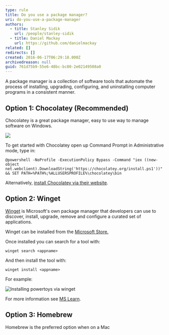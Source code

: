 ```yaml
---
type: rule
title: Do you use a package manager?
uri: do-you-use-a-package-manager
authors:
  - title: Stanley Sidik
    url: /people/stanley-sidik
  - title: Daniel Mackay
    url: https://github.com/danielmackay
related: []
redirects: []
created: 2016-06-17T06:29:18.000Z
archivedreason: null
guid: 761d75b9-55e6-48bc-bc80-2e02149508a0
---
```

A package manager is a collection of software tools that automate the process of installing, upgrading, configuring, and uninstalling computer programs in a consistent manner.

<!--endintro-->

## Option 1: Chocolatey (Recommended)

Chocolatey is a great package manager, easy to use way to manage software on Windows. 

![](chocolatey.png)

To get started with Chocolatey open up Command Prompt in Administrative mode, type in:

```
@powershell -NoProfile -ExecutionPolicy Bypass -Command "iex ((new-object net.webclient).DownloadString('https://chocolatey.org/install.ps1'))" && SET PATH=%PATH%;%ALLUSERSPROFILE%\chocolatey\bin
```

Alternatively, [install Chocolatey via their website](https://chocolatey.org/install).

## Option 2: Winget

[Winget](https://learn.microsoft.com/en-us/windows/package-manager/) is Microsoft's own package manager that developers can use to discover, install, upgrade, remove and configure a curated set of applications.

Winget can be installed from the [Microsoft Store.](https://www.microsoft.com/p/app-installer/9nblggh4nns1#activetab=pivot:overviewtab)

Once installed you can search for a tool with:

```
winget search <appname>
```

And then install the tool with:

```
winget install <appname>
```

For example:

![Installing powertoys via winget](https://learn.microsoft.com/en-us/windows/package-manager/winget/images/install.png "Installing powertoys via winget")

For more information see [MS Learn](https://learn.microsoft.com/en-us/windows/package-manager/winget/).

## Option 3: Homebrew

Homebrew is the preferred option when on a Mac